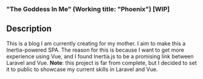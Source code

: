 ### "The Goddess In Me" (Working title: "Phoenix") [WIP]

## Description

This is a blog I am currently creating for my mother.
I aim to make this a Inertia-powered SPA. The reason for this is because I want to get more experience using Vue, and I found Inertia.js to be a promising link between Laravel and Vue.
**Note**: this project is far from complete, but I decided to set it to public to showcase my current skills in Laravel and Vue.
